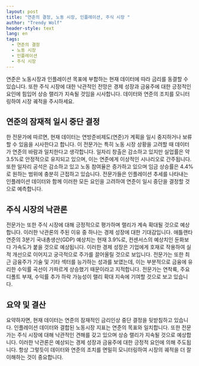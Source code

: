 ```yaml
---
layout: post
title: "연준의 결정, 노동 시장, 인플레이션, 주식 시장 "
author: "Trendy Wolf"
header-style: text
lang: en
tags:
  - 연준의 결정
  - 노동 시장
  - 인플레이션
  - 주식 시장
---
```


연준은 노동시장과 인플레이션 목표에 부합하는 현재 데이터에 따라 금리를 동결할 수 있습니다. 또한 주식 시장에 대한 낙관적인 전망은 경제 성장과 금융주에 대한 긍정적인 요인에 힘입어 상승 랠리가 지속될 것임을 시사합니다. 데이터와 연준의 조치를 모니터링하여 시장 궤적을 주시하세요. 

## 연준의 잠재적 일시 중단 결정

한 전문가에 따르면, 현재 데이터는 연방준비제도(연준)가 계획을 일시 중지하거나 보류할 수 있음을 시사한다고 합니다. 이 전문가는 특히 노동 시장 상황을 고려할 때 데이터가 연준의 바람과 일치한다고 생각합니다. 일자리 창출은 감소하고 있지만 실업률은 약 3.5%로 안정적으로 유지되고 있으며, 이는 연준에게 이상적인 시나리오로 간주됩니다. 또한 일자리 공석은 감소하고 있고 노동 참여율은 증가하고 있으며 임금 상승률은 4.4%로 원하는 범위에 충분히 근접하고 있습니다. 전문가들은 인플레이션 추세를 나타내는 인플레이션 데이터와 함께 이러한 모든 요인을 고려하여 연준이 일시 중단을 결정할 것으로 예측합니다. 

## 주식 시장의 낙관론

전문가는 또한 주식 시장에 대해 긍정적으로 평가하며 랠리가 계속 확대될 것으로 예상합니다. 이러한 낙관론의 주된 이유 중 하나는 경제 성장에 대한 기대감입니다. 애틀랜타 연준의 3분기 국내총생산(GDP) 예상치는 현재 3.9%로, 컨센서스의 예상치인 둔화보다 가속도가 붙을 것으로 예상됩니다. 이러한 경제 성장은 기업에게 호재로 작용하여 실적 개선으로 이어지고 궁극적으로 주가를 끌어올릴 것으로 보입니다. 전문가는 또한 최근 금융주가 기술 및 기타 섹터를 능가하는 성과를 보였는데, 이는 부분적으로 금융에 유리한 수익률 곡선이 가파르게 상승했기 때문이라고 지적합니다. 전문가는 연착륙, 주요 디폴트 부재, 수익률 추가 하락 가능성이 랠리 확대 지속에 기여할 것으로 보고 있습니다. 

## 요약 및 결산

요약하자면, 현재 데이터는 연준의 잠재적인 금리인상 중단 결정을 뒷받침하고 있습니다. 인플레이션 데이터와 결합된 노동시장 지표는 연준의 목표와 일치합니다. 또한 전문가는 주식 시장에 대해 낙관적인 견해를 갖고 있으며 상승 랠리가 지속될 것으로 예상합니다. 이러한 낙관론은 예상되는 경제 성장과 금융주에 대한 긍정적 요인에 의해 주도됩니다. 항상 그렇듯이 데이터와 연준의 조치를 면밀히 모니터링하여 시장의 궤적을 더 잘 이해하는 것이 중요합니다. 
